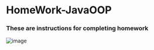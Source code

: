 # HomeWork-JavaOOP

<h3>These are instructions for completing homework </h3>

![image](https://github.com/user-attachments/assets/3529af03-c678-4c7e-acd0-7b967ffde7d1)
